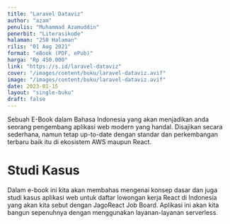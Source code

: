 ```yaml
---
title: "Laravel Dataviz"
author: "azam"
penulis: "Muhammad Azamuddin"
penerbit: "Literasikode"
halaman: "250 Halaman"
rilis: "01 Aug 2021"
format: "eBook (PDF, ePub)"
harga: "Rp 450.000"
link: "https://s.id/laravel-dataviz"
cover: "/images/content/buku/laravel-dataviz.avif"
image: "/images/content/buku/laravel-dataviz.avif"
date: 2023-01-15
layout: "single-buku"
draft: false
---
```



Sebuah E-Book dalam Bahasa Indonesia yang akan menjadikan anda seorang pengembang aplikasi web modern yang handal. Disajikan secara sederhana, namun tetap up-to-date dengan standar dan perkembangan terbaru baik itu di ekosistem AWS maupun React.

# Studi Kasus
Dalam e-book ini kita akan membahas mengenai konsep dasar dan juga studi kasus aplikasi web untuk daftar lowongan kerja React di Indonesia yang akan kita sebut dengan JagoReact Job Board. Aplikasi ini akan kita bangun sepenuhnya dengan menggunakan layanan-layanan serverless.